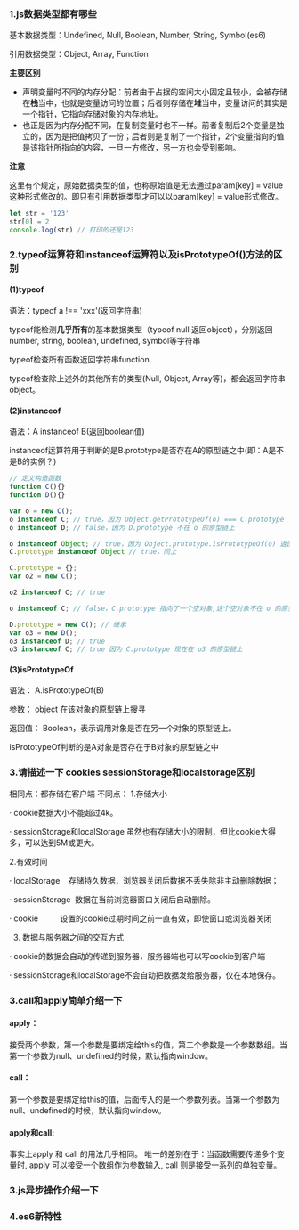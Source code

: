 ### 1.js数据类型都有哪些
基本数据类型：Undefined, Null, Boolean, Number, String, Symbol(es6)

引用数据类型：Object, Array, Function

**主要区别**

- 声明变量时不同的内存分配：前者由于占据的空间大小固定且较小，会被存储在**栈**当中，也就是变量访问的位置；后者则存储在**堆**当中，变量访问的其实是一个指针，它指向存储对象的内存地址。
- 也正是因为内存分配不同，在复制变量时也不一样。前者复制后2个变量是独立的，因为是把值拷贝了一份；后者则是复制了一个指针，2个变量指向的值是该指针所指向的内容，一旦一方修改，另一方也会受到影响。

**注意**

这里有个规定，原始数据类型的值，也称原始值是无法通过param[key] = value这种形式修改的。即只有引用数据类型才可以以param[key] = value形式修改。
```javascript
let str = '123'
str[0] = 2
console.log(str) // 打印的还是123
```

### 2.typeof运算符和instanceof运算符以及isPrototypeOf()方法的区别
#### (1)typeof
语法：typeof a !== 'xxx'(返回字符串)

typeof能检测**几乎所有**的基本数据类型（typeof null 返回object），分别返回number, string, boolean, undefined, symbol等字符串

typeof检查所有函数返回字符串function

typeof检查除上述外的其他所有的类型(Null, Object, Array等)，都会返回字符串object。
#### (2)instanceof
语法：A instanceof B(返回boolean值)

instanceof运算符用于判断的是B.prototype是否存在A的原型链之中(即：A是不是B的实例？)
```javascript
// 定义构造函数
function C(){} 
function D(){} 

var o = new C();
o instanceof C; // true，因为 Object.getPrototypeOf(o) === C.prototype
o instanceof D; // false，因为 D.prototype 不在 o 的原型链上

o instanceof Object; // true，因为 Object.prototype.isPrototypeOf(o) 返回 true
C.prototype instanceof Object // true，同上

C.prototype = {};
var o2 = new C();

o2 instanceof C; // true

o instanceof C; // false，C.prototype 指向了一个空对象,这个空对象不在 o 的原型链上.

D.prototype = new C(); // 继承
var o3 = new D();
o3 instanceof D; // true
o3 instanceof C; // true 因为 C.prototype 现在在 o3 的原型链上

```
#### (3)isPrototypeOf
语法：  A.isPrototypeOf(B)

参数：  object  在该对象的原型链上搜寻

返回值：  Boolean，表示调用对象是否在另一个对象的原型链上。

isPrototypeOf判断的是A对象是否存在于B对象的原型链之中

### 3.请描述一下 cookies sessionStorage和localstorage区别
相同点：都存储在客户端
不同点：
1.存储大小

· cookie数据大小不能超过4k。

· sessionStorage和localStorage 虽然也有存储大小的限制，但比cookie大得多，可以达到5M或更大。

2.有效时间

· localStorage    存储持久数据，浏览器关闭后数据不丢失除非主动删除数据；

· sessionStorage  数据在当前浏览器窗口关闭后自动删除。

· cookie          设置的cookie过期时间之前一直有效，即使窗口或浏览器关闭

3. 数据与服务器之间的交互方式

· cookie的数据会自动的传递到服务器，服务器端也可以写cookie到客户端

· sessionStorage和localStorage不会自动把数据发给服务器，仅在本地保存。

### 3.call和apply简单介绍一下
#### apply：

接受两个参数，第一个参数是要绑定给this的值，第二个参数是一个参数数组。当第一个参数为null、undefined的时候，默认指向window。

#### call：

第一个参数是要绑定给this的值，后面传入的是一个参数列表。当第一个参数为null、undefined的时候，默认指向window。

#### apply和call:

事实上apply 和 call 的用法几乎相同。 唯一的差别在于：当函数需要传递多个变量时, apply 可以接受一个数组作为参数输入, call 则是接受一系列的单独变量。

### 3.js异步操作介绍一下
### 4.es6新特性

